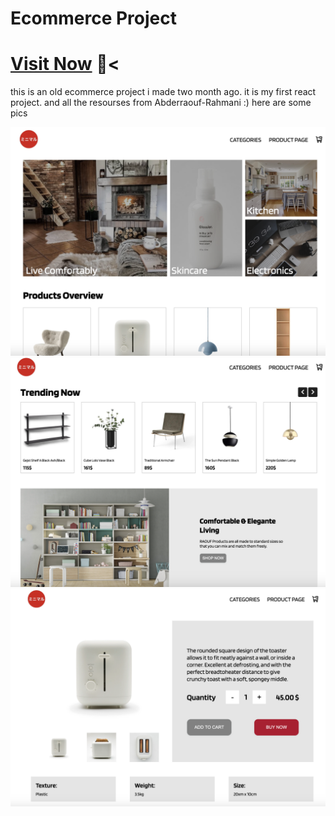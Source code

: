 # Ecommerce Project
# [Visit Now](https://7571adad.gym-web-1bm.pages.dev/) 🚀<
this is an old ecommerce project i made two month ago. it is my first react project. and all the resourses from Abderraouf-Rahmani  :)
here are some pics

<img src="./public/entry.png">
<img src="./public/sneak.png">
<img src="./public/Screenshot 2023-08-15 at 19.23.40.png">
